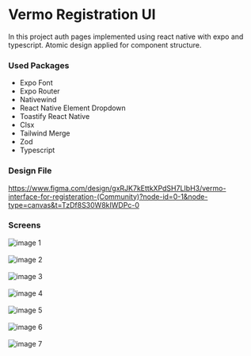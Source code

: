 # Vermo Registration UI

In this project auth pages implemented using react native with expo and typescript. Atomic design applied for component structure.

### Used Packages

- Expo Font
- Expo Router
- Nativewind
- React Native Element Dropdown
- Toastify React Native
- Clsx
- Tailwind Merge
- Zod
- Typescript

### Design File

https://www.figma.com/design/gxRJK7kEttkXPdSH7LIbH3/vermo-interface-for-registeration-(Community)?node-id=0-1&node-type=canvas&t=TzDf8S30W8kIWDPc-0

### Screens

![image 1](/app-images/1.jpeg)
<br/>
<br/>
![image 2](/app-images/2.jpeg)
<br/>
<br/>
![image 3](/app-images/3.jpeg)
<br/>
<br/>
![image 4](/app-images/4.jpeg)
<br/>
<br/>
![image 5](/app-images/5.jpeg)
<br/>
<br/>
![image 6](/app-images/6.jpeg)
<br/>
<br/>
![image 7](/app-images/7.jpeg)
